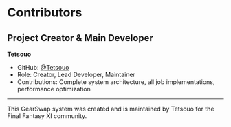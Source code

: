 # Contributors

## Project Creator & Main Developer

**Tetsouo**
- GitHub: [@Tetsouo](https://github.com/Tetsouo)
- Role: Creator, Lead Developer, Maintainer
- Contributions: Complete system architecture, all job implementations, performance optimization

---

This GearSwap system was created and is maintained by Tetsouo for the Final Fantasy XI community.